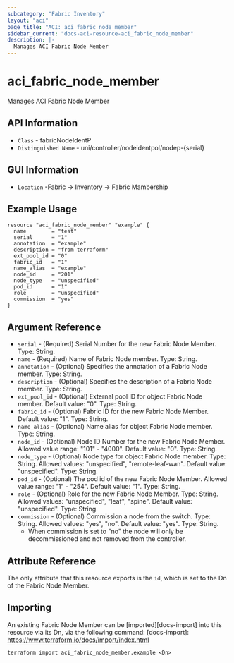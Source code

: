 ```yaml
---
subcategory: "Fabric Inventory"
layout: "aci"
page_title: "ACI: aci_fabric_node_member"
sidebar_current: "docs-aci-resource-aci_fabric_node_member"
description: |-
  Manages ACI Fabric Node Member
---
```


# aci_fabric_node_member

Manages ACI Fabric Node Member

## API Information ##

* `Class` - fabricNodeIdentP
* `Distinguished Name` - uni/controller/nodeidentpol/nodep-{serial}

## GUI Information ##

* `Location` -Fabric -> Inventory -> Fabric Mambership

## Example Usage

```hcl
resource "aci_fabric_node_member" "example" {
  name        = "test"
  serial      = "1"
  annotation  = "example"
  description = "from terraform"
  ext_pool_id = "0"
  fabric_id   = "1"
  name_alias  = "example"
  node_id     = "201"
  node_type   = "unspecified"
  pod_id      = "1"
  role        = "unspecified"
  commission  = "yes"
}
```

## Argument Reference

- `serial` - (Required) Serial Number for the new Fabric Node Member. Type: String.
- `name` - (Required) Name of Fabric Node member. Type: String.
- `annotation` - (Optional) Specifies the annotation of a Fabric Node member. Type: String.
- `description` - (Optional) Specifies the description of a Fabric Node member. Type: String.
- `ext_pool_id` - (Optional) External pool ID for object Fabric Node member. Default value: "0". Type: String.
- `fabric_id` - (Optional) Fabric ID for the new Fabric Node Member. Default value: "1". Type: String.
- `name_alias` - (Optional) Name alias for object Fabric Node member. Type: String.
- `node_id` - (Optional) Node ID Number for the new Fabric Node Member. Allowed value range: "101" - "4000". Default value: "0". Type: String.
- `node_type` - (Optional) Node type for object Fabric Node member. Type: String.
  Allowed values: "unspecified", "remote-leaf-wan". Default value: "unspecified". Type: String.
- `pod_id` - (Optional) The pod id of the new Fabric Node Member. Allowed value range: "1" - "254". Default value: "1". Type: String.
- `role` - (Optional) Role for the new Fabric Node Member. Type: String.
  Allowed values: "unspecified", "leaf", "spine". Default value: "unspecified". Type: String.
- `commission` - (Optional) Commission a node from the switch. Type: String.
  Allowed values: "yes", "no". Default value: "yes".  Type: String. 
  - When commission is set to "no" the node will only be decommissioned and not removed from the controller.

## Attribute Reference

The only attribute that this resource exports is the `id`, which is set to the
Dn of the Fabric Node Member.

## Importing

An existing Fabric Node Member can be [imported][docs-import] into this resource via its Dn, via the following command:
[docs-import]: https://www.terraform.io/docs/import/index.html

```
terraform import aci_fabric_node_member.example <Dn>
```
